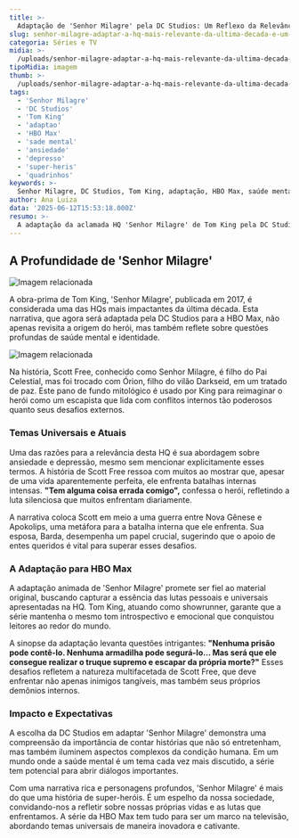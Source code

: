 ```yaml
---
title: >-
  Adaptação de 'Senhor Milagre' pela DC Studios: Um Reflexo da Relevância Contemporânea
slug: senhor-milagre-adaptar-a-hq-mais-relevante-da-ultima-decada-e-um-grande-acerto-da-dc-studios
categoria: Séries e TV
midia: >-
  /uploads/senhor-milagre-adaptar-a-hq-mais-relevante-da-ultima-decada-e-um-grande-acerto-da-dc-studios-thumb.webp
tipoMidia: imagem
thumb: >-
  /uploads/senhor-milagre-adaptar-a-hq-mais-relevante-da-ultima-decada-e-um-grande-acerto-da-dc-studios-thumb.webp
tags:
  - 'Senhor Milagre'
  - 'DC Studios'
  - 'Tom King'
  - 'adaptao'
  - 'HBO Max'
  - 'sade mental'
  - 'ansiedade'
  - 'depresso'
  - 'super-heris'
  - 'quadrinhos'
keywords: >-
  Senhor Milagre, DC Studios, Tom King, adaptação, HBO Max, saúde mental, ansiedade, depressão, super-heróis, quadrinhos
author: Ana Luiza
data: '2025-06-12T15:53:18.000Z'
resumo: >-
  A adaptação da aclamada HQ 'Senhor Milagre' de Tom King pela DC Studios aborda temas universais de saúde mental e identidade. A série promete ser um sucesso ao explorar questões relevantes em um mundo moderno.
---
```


## A Profundidade de 'Senhor Milagre'

![Imagem relacionada](/uploads/senhor-milagre-adaptar-a-hq-mais-relevante-da-ultima-decada-e-um-grande-acerto-da-dc-studios-0.png)

A obra-prima de Tom King, 'Senhor Milagre', publicada em 2017, é considerada uma das HQs mais impactantes da última década. Esta narrativa, que agora será adaptada pela DC Studios para a HBO Max, não apenas revisita a origem do herói, mas também reflete sobre questões profundas de saúde mental e identidade.

![Imagem relacionada](/uploads/senhor-milagre-adaptar-a-hq-mais-relevante-da-ultima-decada-e-um-grande-acerto-da-dc-studios-1.png)

Na história, Scott Free, conhecido como Senhor Milagre, é filho do Pai Celestial, mas foi trocado com Órion, filho do vilão Darkseid, em um tratado de paz. Este pano de fundo mitológico é usado por King para reimaginar o herói como um escapista que lida com conflitos internos tão poderosos quanto seus desafios externos.

### Temas Universais e Atuais

Uma das razões para a relevância desta HQ é sua abordagem sobre ansiedade e depressão, mesmo sem mencionar explicitamente esses termos. A história de Scott Free ressoa com muitos ao mostrar que, apesar de uma vida aparentemente perfeita, ele enfrenta batalhas internas intensas. **"Tem alguma coisa errada comigo",** confessa o herói, refletindo a luta silenciosa que muitos enfrentam diariamente.

A narrativa coloca Scott em meio a uma guerra entre Nova Gênese e Apokolips, uma metáfora para a batalha interna que ele enfrenta. Sua esposa, Barda, desempenha um papel crucial, sugerindo que o apoio de entes queridos é vital para superar esses desafios.

### A Adaptação para HBO Max

A adaptação animada de 'Senhor Milagre' promete ser fiel ao material original, buscando capturar a essência das lutas pessoais e universais apresentadas na HQ. Tom King, atuando como showrunner, garante que a série mantenha o mesmo tom introspectivo e emocional que conquistou leitores ao redor do mundo.

A sinopse da adaptação levanta questões intrigantes: **"Nenhuma prisão pode contê-lo. Nenhuma armadilha pode segurá-lo... Mas será que ele consegue realizar o truque supremo e escapar da própria morte?"** Esses desafios refletem a natureza multifacetada de Scott Free, que deve enfrentar não apenas inimigos tangíveis, mas também seus próprios demônios internos.

### Impacto e Expectativas

A escolha da DC Studios em adaptar 'Senhor Milagre' demonstra uma compreensão da importância de contar histórias que não só entretenham, mas também iluminem aspectos complexos da condição humana. Em um mundo onde a saúde mental é um tema cada vez mais discutido, a série tem potencial para abrir diálogos importantes.

Com uma narrativa rica e personagens profundos, 'Senhor Milagre' é mais do que uma história de super-heróis. É um espelho da nossa sociedade, convidando-nos a refletir sobre nossas próprias vidas e as lutas que enfrentamos. A série da HBO Max tem tudo para ser um marco na televisão, abordando temas universais de maneira inovadora e cativante.